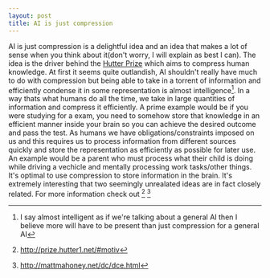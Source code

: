 ```yaml
---
layout: post
title: AI is just compression
---
```


AI is just compression is a delightful idea and an idea that makes a lot of sense when you think about it(don't worry, I will explain as best I can). The idea is the driver behind the [Hutter Prize](https://www.wikiwand.com/en/Hutter_Prize) which aims to compress
human knowledge. At first it seems quite outlandish, AI shouldn't really have much to do with compression but being able to take in a torrent of information and efficiently condense it in some representation is almost intelligence[^1]. In a way thats what humans do 
all the time, we take in large quantities of information and compress it efficiently. A prime example would be if you were studying for a exam, you need to somehow store that knowledge in an efficient manner inside your brain so you can achieve the desired outcome and
pass the test. As humans we have obligations/constraints imposed on us and this requires us to process information from different sources quickly and store the representation as efficiently as possible for later use. An example would be a parent who must process what their
child is doing while driving a vechicle and mentally processing work tasks/other things. It's optimal to use compression to store information in the brain. It's extremely interesting that two seemingly unrealated ideas are in fact closely related. For more information check
out [^2] [^3]




[^1]: I say almost intelligent as if we're talking about a general AI then I believe more will have to be present than just compression for a general AI
[^2]: http://prize.hutter1.net/#motiv
[^3]: http://mattmahoney.net/dc/dce.html

